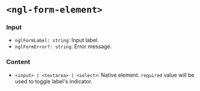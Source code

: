 # `<ngl-form-element>`

### Input
  * `nglFormLabel: string`: Input label.
  * `nglFormError?: string`: Error message.

### Content

  * `<input> | <textarea> | <select>`: Native element. `required` value will be used to toggle label's indicator.
